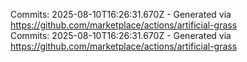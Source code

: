 Commits: 2025-08-10T16:26:31.670Z - Generated via https://github.com/marketplace/actions/artificial-grass
<br>
Commits: 2025-08-10T16:26:31.670Z - Generated via https://github.com/marketplace/actions/artificial-grass
<br>
